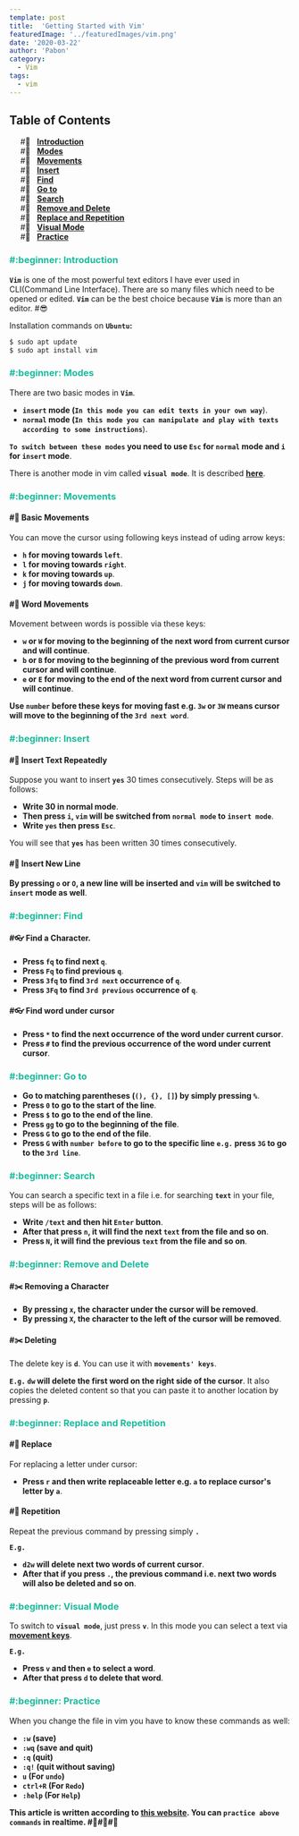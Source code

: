```yaml
---
template: post
title:  'Getting Started with Vim'
featuredImage: '../featuredImages/vim.png'
date: '2020-03-22'
author: 'Pabon'
category:
  - Vim
tags: 
  - vim
---
```


## Table of Contents
&nbsp;&nbsp;&nbsp;&nbsp; #:beginner: &nbsp; **[Introduction](#introduction)** <br/>
&nbsp;&nbsp;&nbsp;&nbsp; #:beginner: &nbsp; **[Modes](#modes)** <br/>
&nbsp;&nbsp;&nbsp;&nbsp; #:beginner: &nbsp; **[Movements](#movements)** <br/>
&nbsp;&nbsp;&nbsp;&nbsp; #:beginner: &nbsp; **[Insert](#insert)** <br/>
&nbsp;&nbsp;&nbsp;&nbsp; #:beginner: &nbsp; **[Find](#find)** <br/>
&nbsp;&nbsp;&nbsp;&nbsp; #:beginner: &nbsp; **[Go to](#goto)** <br/>
&nbsp;&nbsp;&nbsp;&nbsp; #:beginner: &nbsp; **[Search](#search)** <br/>
&nbsp;&nbsp;&nbsp;&nbsp; #:beginner: &nbsp; **[Remove and Delete](#remove-delete)** <br/>
&nbsp;&nbsp;&nbsp;&nbsp; #:beginner: &nbsp; **[Replace and Repetition](#replace-repetition)** <br/>
&nbsp;&nbsp;&nbsp;&nbsp; #:beginner: &nbsp; **[Visual Mode](#visual-mode)** <br/>
&nbsp;&nbsp;&nbsp;&nbsp; #:beginner: &nbsp; **[Practice](#practice)** <br/>

<h3 id="introduction" style="color: #1abc9c">#:beginner: Introduction</h3>

**`Vim`** is one of the most powerful text editors I have ever used in CLI(Command Line Interface). There are so many files which need to be opened or edited. **`Vim`** can be the best choice because **`Vim`** is more than an editor. #:sunglasses:


Installation commands on **`Ubuntu`:**

<div class=fakeMenu>
  <div class="fakeButtons fakeClose"></div>
  <div class="fakeButtons fakeMinimize"></div>
  <div class="fakeButtons fakeZoom"></div>
</div>

```bash
$ sudo apt update
$ sudo apt install vim
```

<h3 id="modes" style="color: #1abc9c">#:beginner: Modes</h3>

There are two basic modes in **`Vim`**.
- **`insert` mode (`In this mode you can edit texts in your own way`**).
- **`normal` mode (`In this mode you can manipulate and play with texts according to some instructions`**).

**`To switch between these modes` you need to use `Esc` for `normal` mode and `i` for `insert` mode**.

There is another mode in vim called **`visual mode`**. It is described **[here](#visual-mode)**.

<h3 id="movements" style="color: #1abc9c">#:beginner: Movements</h3>

#### #:walking: Basic Movements

You can move the cursor using following keys instead of uding arrow keys:

- **`h` for moving towards `left`**.
- **`l` for moving towards `right`**.
- **`k` for moving towards `up`**.
- **`j` for moving towards `down`**.

#### #:walking: Word Movements

Movement between words is possible via these keys:

- **`w` or `W` for moving to the beginning of the next word from current cursor and will continue**.
- **`b` or `B` for moving to the beginning of the previous word from current cursor and will continue**.
- **`e` or `E` for moving to the end of the next word from current cursor and will continue**.

**Use `number` before these keys for moving fast e.g. `3w` or `3W` means cursor will move to the beginning of the `3rd next word`**.

<h3 id="insert" style="color: #1abc9c">#:beginner: Insert</h3>

#### #:pencil: Insert Text Repeatedly

Suppose you want to insert **`yes`** 30 times consecutively. Steps will be as follows:

- **Write 30 in normal mode**.
- **Then press `i`, `vim` will be switched from `normal mode` to `insert mode`**.
- **Write `yes` then press `Esc`**.

You will see that **`yes`** has been written 30 times consecutively.

#### #:pencil: Insert New Line

**By pressing `o` or `O`, a new line will be inserted and `vim` will be switched to `insert` mode as well**.

<h3 id="find" style="color: #1abc9c">#:beginner: Find</h3>

#### #:eyeglasses: Find a Character.

- **Press `fq` to find next `q`**.
- **Press `Fq` to find previous `q`**.
- **Press `3fq` to find `3rd next` occurrence of `q`**.
- **Press `3Fq` to find `3rd previous` occurrence of `q`**.

#### #:eyeglasses: Find word under cursor

- **Press `*` to find the next occurrence of the word under current cursor**.
- **Press `#` to find the previous occurrence of the word under current cursor**.

<h3 id="goto" style="color: #1abc9c">#:beginner: Go to</h3>

- **Go to matching parentheses (`(), {}, []`) by simply pressing `%`**.
- **Press `0` to go to the start of the line**.
- **Press `$` to go to the end of the line**.
- **Press `gg` to go to the beginning of the file**.
- **Press `G` to go to the end of the file**.
- **Press `G` with `number before` to go to the specific line `e.g.` press `3G` to go to the `3rd line`**.

<h3 id="search" style="color: #1abc9c">#:beginner: Search</h3>

You can search a specific text in a file i.e. for searching **`text`** in your file, steps will be as follows:

- **Write `/text` and then hit `Enter` button**.
- **After that press `n`, it will find the next `text` from the file and so on**.
- **Press `N`, it will find the previous `text` from the file and so on**.

<h3 id="remove-delete" style="color: #1abc9c">#:beginner: Remove and Delete</h3>

#### #:scissors: Removing a Character

- **By pressing `x`, the character under the cursor will be removed**.
- **By pressing `X`, the character to the left of the cursor will be removed**.

#### #:scissors: Deleting

The delete key is **`d`**. You can use it with **`movements' keys`**.

**`E.g.` `dw` will delete the first word on the right side of the cursor**. It also copies the deleted content so that you can paste it to another location by pressing **`p`**.

<h3 id="replace-repetition" style="color: #1abc9c">#:beginner: Replace and Repetition</h3>

#### #:tractor: Replace

For replacing a letter under cursor:

- **Press `r` and then write replaceable letter e.g. `a` to replace cursor's letter by `a`**.

#### #:tractor: Repetition

Repeat the previous command by pressing simply **`.`**

**`E.g.`**

- **`d2w` will delete next two words of current cursor**.
- **After that if you press `.`, the previous command i.e. next two words will also be deleted and so on**.

<h3 id="visual-mode" style="color: #1abc9c">#:beginner: Visual Mode</h3>

To switch to **`visual mode`**, just press **`v`**. In this mode you can select a text via **[movement keys](#movements)**.

**`E.g.`**

- **Press `v` and then `e` to select a word**.
- **After that press `d` to delete that word**.

<h3 id="practice" style="color: #1abc9c">#:beginner: Practice</h3>

When you change the file in vim you have to know these commands as well:

- **`:w` (save)**
- **`:wq` (save and quit)**
- **`:q` (quit)**
- **`:q!` (quit without saving)**
- **`u` (For `undo`)**
- **`ctrl+R` (For `Redo`)**
- **`:help` (For `Help`)**

**This article is written according to [this website](https://www.openvim.com/). You can `practice above commands` in realtime. #:tada:#:tada:#:tada:**




